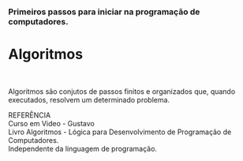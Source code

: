 <h3>Primeiros passos para iniciar na programação de computadores.</h3>

<h1>Algoritmos</h1><br>
<p>Algoritmos são conjutos de passos finitos e organizados que, quando executados, resolvem um determinado problema.</p>

<p>REFERÊNCIA<br>
  Curso em Video - Gustavo <br>
  Livro Algoritmos - Lógica para Desenvolvimento de Programação de Computadores.<br> Independente da linguagem de programação.</p>
